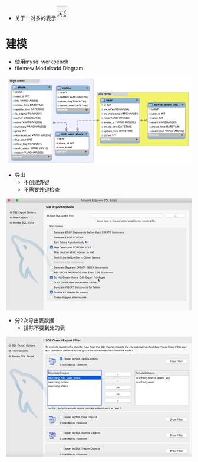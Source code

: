 - 关于一对多的表示![](img/13.png) 



# 建模

- 使用mysql workbench
- file:new Model:add Diagram

![](img/8.png)

- 导出
  - 不创建外键
  - 不需要外键检查

![](img/9.png) 

- 分2次导出表数据
  - 排除不要到处的表

![](img/10.png)